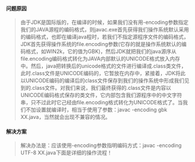 #### 问题原因

> 由于JDK是国际版的，在编译的时候，如果我们没有用-encoding参数指定我们的JAVA源程的编码格式，则javac.exe首先获得我们操作系统默认采用的编码格式，也即在编译java程时，若我们不指定源程序文件的编码格式，JDK首先获得操作系统的file.encoding参数(它存的就是操作系统默认的编码格式，如WIN2k，它的值为GBK)，然后JDK就把我们的java源序从file.encoding编码格式转化为JAVA内部默认的UNICODE格式放入内存中。然后，java把转换后的unicode格式的文件进行编译成.class类文件，此时.class文件是UNICODE编码的，它暂放在内存中，紧接着，JDK将此以UNICODE编码的编译后的class文件保存到我们的操作系统中形成我们见到的.class文件。对我们来说，我们最终获得的.class文件是内容以UNICODE编码格式保存的类文件，它内部包含我们源程序中的中文字符串，只不过此时它己经由file.encoding格式转化为UNICODE格式了。当我们不加设置就编译时，相当于使用了参数：javac -encoding gbk XX.java，当然就会出现不兼容的情况。
#### 解决方案

> 解决办法是：应该使用-encoding参数指明编码方式：javac -encoding UTF-8 XX.java下面是详细的操作流程！